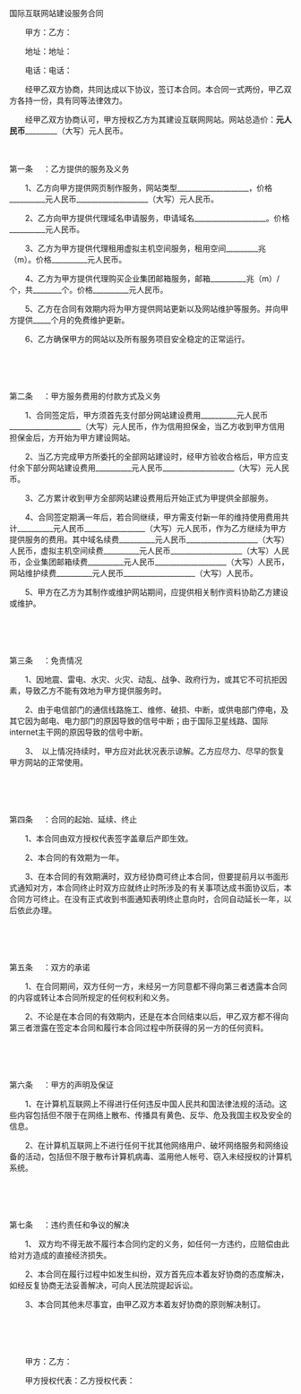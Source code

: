 



国际互联网站建设服务合同



 

　　甲方：乙方：

　　地址：地址：

　　电话：电话：　　

　　经甲乙双方协商，共同达成以下协议，签订本合同。本合同一式两份，甲乙双方各持一份，具有同等法律效力。

　　经甲乙双方协商认可，甲方授权乙方为其建设互联网网站。网站总造价：__________元人民币___________________（大写）元人民币。

　　

第一条
　：乙方提供的服务及义务

　　1、乙方向甲方提供网页制作服务，网站类型____________________，价格__________元人民币____________________（大写）元人民币。

　　2、乙方向甲方提供代理域名申请服务，申请域名____________________。价格__________元人民币。

　　3、乙方为甲方提供代理租用虚拟主机空间服务，租用空间_________兆（m）。价格__________元人民币。

　　4、乙方为甲方提供代理购买企业集团邮箱服务，邮箱__________兆（m）/个，共________个。价格__________元人民币。

　　5、乙方在合同有效期内将为甲方提供网站更新以及网站维护等服务。并向甲方提供_____个月的免费维护更新。

　　6、乙方确保甲方的网站以及所有服务项目安全稳定的正常运行。

　　

　　

第二条
　：甲方服务费用的付款方式及义务

　　1、合同签定后，甲方须首先支付部分网站建设费用__________元人民币____________________（大写）元人民币，作为信用担保金，当乙方收到甲方信用担保金后，方开始为甲方建设网站。

　　2、当乙方完成甲方所委托的全部网站建设时，经甲方验收合格后，甲方应支付余下部分网站建设费用__________元人民币____________________（大写）元人民币。

　　3、乙方累计收到甲方全部网站建设费用后开始正式为甲提供全部服务。

　　4、合同签定期满一年后，若合同继续，甲方需支付新一年的维持使用费用共计__________元人民币_________________（大写）元人民币，作为乙方继续为甲方提供服务的费用。其中域名续费__________元人民币____________________（大写）人民币，虚拟主机空间续费__________元人民币____________________（大写）人民币，企业集团邮箱续费__________元人民币____________________（大写）人民币，网站维护续费__________元人民币____________________（大写）人民币。

　　5、甲方在乙方为其制作或维护网站期间，应提供相关制作资料协助乙方建设或维护。

　　

　　

第三条
　：免责情况

　　1、因地震、雷电、水灾、火灾、动乱、战争、政府行为，或其它不可抗拒因素，导致乙方不能有效地为甲方提供服务时。

　　2、由于电信部门的通信线路施工、维修、破损、中断，或供电部门停电，及其它因为邮电、电力部门的原因导致的信号中断；由于国际卫星线路、国际internet主干网的原因导致的信号中断。

　　3、　以上情况持续时，甲方应对此状况表示谅解。乙方应尽力、尽早的恢复甲方网站的正常使用。

　　

　　

第四条
　：合同的起始、延续、终止

　　1、本合同由双方授权代表签字盖章后产即生效。

　　2、本合同的有效期为一年。

　　3、在本合同的有效期满时，双方经协商可终止本合同，但要提前月以书面形式通知对方，本合同终止时双方应就终止时所涉及的有关事项达成书面协议后，本合同方可终止。在没有正式收到书面通知表明终止意向时，合同自动延长一年，以后依此办理。

　　

　　

第五条
　：双方的承诺

　　1、在合同期间，双方任何一方，未经另一方同意都不得向第三者透露本合同的内容或转让本合同所规定的任何权利和义务。

　　2、不论是在本合同的有效期内，还是在本合同结束以后，甲乙双方都不得向第三者泄露在签定本合同和履行本合同过程中所获得的另一方的任何资料。

　　

　　

第六条
　：甲方的声明及保证

　　1、在计算机互联网上不得进行任何违反中国人民共和国法律法规的活动。这些内容包括但不限于在网络上散布、传播具有黄色、反华、危及我国主权及安全的信息。

　　2、在计算机互联网上不进行任何干扰其他网络用户、破坏网络服务和网络设备的活动，包括但不限于散布计算机病毒、滥用他人帐号、窃入未经授权的计算机系统。

　　

　　

第七条
　：违约责任和争议的解决

　　1、 双方均不得无故不履行本合同约定的义务，如任何一方违约，应赔偿由此给对方造成的直接经济损失。

　　2、本合同在履行过程中如发生纠纷，双方首先应本着友好协商的态度解决，如经反复协商无法妥善解决，可向人民法院提起诉讼。

　　3、本合同其他未尽事宜，由甲乙双方本着友好协商的原则解决制订。　　

　　

　　

　　甲方：乙方：

　　甲方授权代表：乙方授权代表：